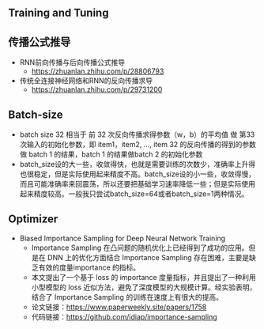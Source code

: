 ## Training and Tuning

## 传播公式推导
+ RNN前向传播与后向传播公式推导
	+ https://zhuanlan.zhihu.com/p/28806793
+ 传统全连接神经网络和RNN的反向传播求导
	+ https://zhuanlan.zhihu.com/p/29731200

## Batch-size
+ batch size 32 相当于 前 32 次反向传播求得参数（w，b）的平均值 做 第33 次输入的初始化参数，即 item1，item2, ..., item 32 的反向传播的得到的参数做 batch 1 的结果，batch 1 的结果做batch 2 的初始化参数
+ batch_size设的大一些，收敛得快，也就是需要训练的次数少，准确率上升得也很稳定，但是实际使用起来精度不高。batch_size设的小一些，收敛得慢，而且可能准确率来回震荡，所以还要把基础学习速率降低一些；但是实际使用起来精度较高。一般我只尝试batch_size=64或者batch_size=1两种情况。

## Optimizer
- Biased Importance Sampling for Deep Neural Network Training
	- Importance Sampling 在凸问题的随机优化上已经得到了成功的应用。但是在 DNN 上的优化方面结合 Importance Sampling 存在困难，主要是缺乏有效的度量importance 的指标。
	- 本文提出了一个基于 loss 的 importance 度量指标，并且提出了一种利用小型模型的 loss 近似方法，避免了深度模型的大规模计算。经实验表明，结合了 Importance Sampling 的训练在速度上有很大的提高。
	- 论文链接：https://www.paperweekly.site/papers/1758
	- 代码链接：https://github.com/idiap/importance-sampling